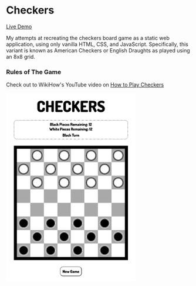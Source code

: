 # Checkers

[Live Demo](https://yhussain8.github.io/checkers/)

My attempts at recreating the checkers board game as a static web application, using only vanilla HTML, CSS, and JavaScript. Specifically, this variant is known as American Checkers or English Draughts as played using an 8x8 grid.

### Rules of The Game

Check out to WikiHow's YouTube video on [How to Play Checkers](https://www.youtube.com/watch?v=MOW9k_C4vFU)

<img src="img/screenshot.png" height="70%" width="70%" />